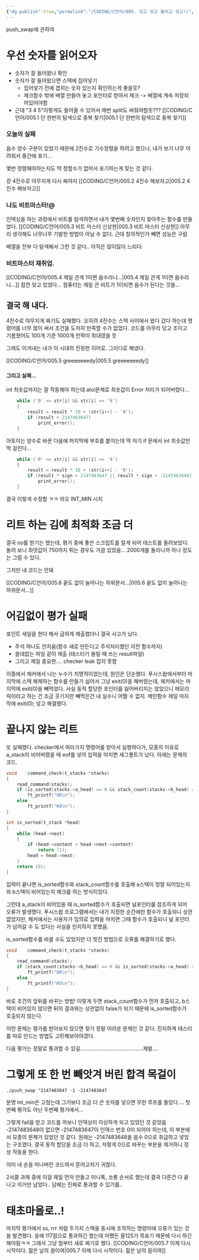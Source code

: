 ```yaml
---
{"dg-publish":true,"permalink":"/CODING/C언어/005. 섞고 섞고 돌리고 섞고!/","noteIcon":"2"}
---
```


push_swap에 관하여

# 우선 숫자를 읽어오자
- 숫자가 잘 들어왔나 확인
- 숫자가 잘 들어왔으면 스택에 집어넣기
	- 집어넣기 전에 겹치는 숫자 있는지 확인하는게 좋을듯?
	- 체크함수 밖에 배열 만들어 놓고 포인터로 받아서 체크 -> 배열에 계속 저장되어있어야함
- 근데 "3 4 5"이렇게도 들어올 수 있어서 매번 split도 써줘야할듯??? 
[[CODING/C언어/005.1 단 한번의 탐색으로 중복 찾기\|005.1 단 한번의 탐색으로 중복 찾기]]

### 오늘의 실패
음수 양수 구분이 있었기 때문에 2진수로 기수정렬을 하려고 했으나,
내가 보기 너무 어려워서 중간에 포기...

몇번 정렬해야하는지도 딱 정할수가 없어서 포기하는게 맞는 것 같다.

걍 4진수로 야무지게 다시 짜야지
[[CODING/C언어/005.2 4진수 해보자고\|005.2 4진수 해보자고]]
### 나도 비트마스터!@
인덱싱을 하는 과정에서 비트를 탐색하면서 내가 몇번째 숫자인지 찾아주는 함수를 만들었다.
[[CODING/C언어/005.3 비트 마스터 신상현\|005.3 비트 마스터 신상현]]
아무리 생각해도 너무너무 기발한 방법이 아닐 수 없다.
근데 창의적인거 빼면 성능은 구림

배열을 전부 다 탐색해서 그런 것 같다.. 아직은 많이많이 느리다.

### 비트마스터 재취업.  
[[CODING/C언어/005.4 제일 큰게 1이면 음수라니...\|005.4 제일 큰게 1이면 음수라니...]]
잠깐 잊고 있었다... 컴퓨터는 제일 큰 비트가 1이되면 음수가 된다는 것을...

## 결국 해 내다.
4진수로 야무지게 짜기도 실패했다.
오히려 4진수는 스택 사이에서 왔다 갔다 하는데 명령어를 너무 많이 써서
조건을 도저히 만족할 수가 없었다.
코드를 아무리 닦고 조이고 기름쳤어도 100개 기준 1000개 안팍이 최대였을 듯

그래도 이겨내는 내가 이 시대의 진정한 히어로.
그리디로 해냈다.

[[CODING/C언어/005.5 greeeeeeedy\|005.5 greeeeeeedy]]

#### 그리고 실패...
int 최솟값까지는 잘 작동해야 하는데 atoi문제로 최솟값이 Error 처리가 되어버렸다...
```c
	while ('0' <= str[i] && str[i] <= '9')
	{
		result = result * 10 + (str[i++] - '0');
		if (result > 2147483647)
			print_error();
	}
```
아토이는 양수로 바꾼 다음에 마지막에 부호를 붙이는데
딱 저기 if 문에서 int 최솟값만 딱 걸린다...
```c
	while ('0' <= str[i] && str[i] <= '9')
	{
		result = result * 10 + (str[i++] - '0');
		if (result * sign > 2147483647 || result * sign < -2147483648)
			print_error();
	}
```
결국 이렇게 수정함 ㅋㅋ
아오 INT_MIN 시치

# 리트 하는 김에 최적화 조금 더
결국 no를 받기는 했는데, 평가 중에 좋은 스크립트를 알게 되어 테스트를 돌려보았다.
돌려 보니 최댓값이 750까지 튀는 경우도 가끔 있었음...
2000개를 돌리니까 하나 정도는 그럴 수 있다.

그치만 내 코드는 안돼

[[CODING/C언어/005.6 끝도 없이 늘어나는 하위문서...\|005.6 끝도 없이 늘어나는 하위문서...]]

# 어김없이 평가 실패
포인트 세일을 한다 해서 급하게 제출했더니 결국 사고가 났다.
- 주석 하나도 안지움(함수 새로 만든다고 주석처리했던 이전 함수까지)
- 쓸데없는 파일 같이 제출 (테스터기 돌릴 때 쓰는 result파일)
- 그리고 제일 중요한.... checker leak 잡지 못함

이중에서 체커에서 나는 누수가 치명적이었는데, 원인은 단순했다.
푸시스왑에서부터 마지막에 스택 해제하는 함수를 만들기 싫어서 그냥 exit(0)을 해버렸는데,
체커에서는 마지막에 exit(0)을 빼먹었다.
사실 동적 할당한 포인터를 잃어버리지는 않았으니 메모리 릭이라고 하는 건 조금 웃기지만
빼먹은건 내 실수니 어쩔 수 없지.
메인함수 제일 마지막에 exit(0); 넣고 해결했다.


# 끝나지 않는 리트
또 실패했다.
checker에서 여러가지 명령어를 받아서 실행하다가, 모종의 이유로 a_stack이 비어버렸을 때 eof를 넣어 입력을 마치면 세그폴트가 났다.
아래는 문제의 코드.
```c
void	command_check(t_stacks *stacks)
{
	read_command(stacks);
	if (is_sorted(stacks->a_head) == 0 && stack_count(stacks->b_head) == 0)
		ft_printf("OK\n");
	else
		ft_printf("KO\n");
}

int	is_sorted(t_stack *head)
{
	while (head->next)
	{
		if (head->content > head->next->content)
			return (1);
		head = head->next;
	}
	return (0);
}
```
입력이 끝나면 is_sorted함수와 stack_count함수를 호출해 a스택이 정렬 되어있는지와 b스택이 비어있는지 체크를 하는 방식이었다.

그런데 a_stack이 비어있을 때 is_sorted함수가 호출되면 널포인터를 참조하게 되어 오류가 발생했다.
푸시스왑 프로그램에서는 내가 지정한 순간에만 함수가 호출되니 상관 없었지만, 체커에서는 사용자가 임의로 입력을 마치면 그때 함수가 호출되니 널 포인터가 넘어갈 수 도 있다는 사실을 인지하지 못했음.

is_sorted함수를 바꿀 수도 있었지만 더 멋진 방법으로 오류를 해결하기로 했다.

```c
void	command_check(t_stacks *stacks)
{
	read_command(stacks);
	if (stack_count(stacks->b_head) == 0 && is_sorted(stacks->a_head) == 0)
		ft_printf("OK\n");
	else
		ft_printf("KO\n");
}
```

바로 조건의 앞뒤를 바꾸는 방법!
이렇게 두면 stack_count함수가 먼저 호출되고, b스택이 비어있지 않으면 뒤의 결과와는 상관없이 false가 되기 때문에 is_sorted함수가 호출되지 않는다.

이런 문제는 평가를 받아보지 않으면 찾기 정말 어려운 문제인 것 같다.
진지하게 테스터를 따로 만드는 방법도 고민해보아야겠다.

다음 평가는 정말로 통과할 수 있길..........................................제발....

# 그렇게 또 한 번 빼앗겨 버린 합격 목걸이
`./push_swap "2147483647 -1 -2147483647`

분명 int_min은 고쳤는데 그거보다 조금 더 큰 숫자를 넣으면 무한 루프를 돌았다....
첫번째 평가도 아닌 두번째 평가에서...

그렇게 fail을 받고 코드를 까보니 인덱싱이 이상하게 되고 있었던 것 같았음
-2147483648이 없으면 -2147483647이 인덱스 번호 0이 되어야 하는데,
이 부분에서 모종의 문제가 있었던 것 같다.
원래는 -2147483648을 음수 0으로 취급하고 넣었는 구조였다.
결국 동적 할당을 조금 더 하고, 저렇게 0으로 바꾸는 부분을 제거하니 정상 작동을 한다.

이미 내 손을 떠나버린 코드여서 뜯어고치기 귀찮다.

2서클 과제 중에 이걸 제일 먼저 만들고 미니톡, 쏘롱 순서로 했는데 결국 다른건 다 끝나고 이거만 남았다..
담에는 진짜로 통과할 수 있기를..


# 태초마을로..!
마지막 평가에서 ss, rrr 처럼 두가지 스택을 동시에 조작하는 명령어에 오류가 있는 것을 발견했다.
응애
117점으로 통과하긴 했는데 어쨌든 올125가 목표기 때문에 다시 하긴 해야됨ㅋㅋ
그래서 그냥 첨부터 새로 짜기로 했다.
[[CODING/C언어/005.7 이제 다시 시작이다. 젊은 날의 꿈이여\|005.7 이제 다시 시작이다. 젊은 날의 꿈이여]]